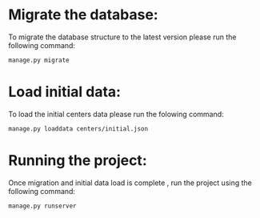 # Migrate the database:

To migrate the database structure to the latest version please run the following command:

`manage.py migrate`

# Load initial data:

To load the initial centers data please run the folowing command:

`manage.py loaddata centers/initial.json`

# Running the project:

Once migration and initial data load is complete , run the project using the following command:

`manage.py runserver`
